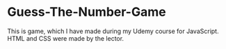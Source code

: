 # Guess-The-Number-Game

This is game, which I have made during my Udemy course for JavaScript. HTML and CSS were made by the lector.
